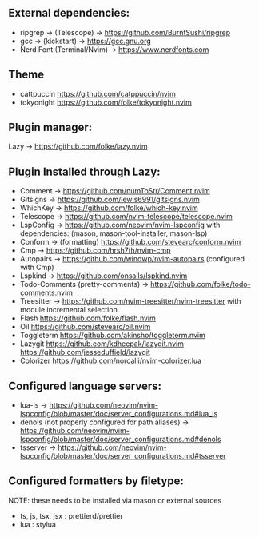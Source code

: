 ## External dependencies:
- ripgrep -> (Telescope) -> https://github.com/BurntSushi/ripgrep
- gcc -> (kickstart) -> https://gcc.gnu.org
- Nerd Font (Terminal/Nvim) -> https://www.nerdfonts.com

## Theme
- cattpuccin https://github.com/catppuccin/nvim
- tokyonight https://github.com/folke/tokyonight.nvim

## Plugin manager:
Lazy -> https://github.com/folke/lazy.nvim

## Plugin Installed through Lazy:
- Comment -> https://github.com/numToStr/Comment.nvim
- Gitsigns -> https://github.com/lewis6991/gitsigns.nvim
- WhichKey -> https://github.com/folke/which-key.nvim
- Telescope -> https://github.com/nvim-telescope/telescope.nvim
- LspConfig -> https://github.com/neovim/nvim-lspconfig
    with dependencies: (mason, mason-tool-installer, mason-lsp)
- Conform -> (formatting) https://github.com/stevearc/conform.nvim
- Cmp -> https://github.com/hrsh7th/nvim-cmp
- Autopairs -> https://github.com/windwp/nvim-autopairs (configured with Cmp)
- Lspkind -> https://github.com/onsails/lspkind.nvim
- Todo-Comments (pretty-comments) -> https://github.com/folke/todo-comments.nvim
- Treesitter -> https://github.com/nvim-treesitter/nvim-treesitter
    with module incremental selection
- Flash https://github.com/folke/flash.nvim
- Oil https://github.com/stevearc/oil.nvim
- Toggleterm https://github.com/akinsho/toggleterm.nvim
- Lazygit https://github.com/kdheepak/lazygit.nvim https://github.com/jesseduffield/lazygit
- Colorizer https://github.com/norcalli/nvim-colorizer.lua

## Configured language servers:
- lua-ls -> https://github.com/neovim/nvim-lspconfig/blob/master/doc/server_configurations.md#lua_ls
- denols (not properly configured for path aliases) -> https://github.com/neovim/nvim-lspconfig/blob/master/doc/server_configurations.md#denols
- tsserver -> https://github.com/neovim/nvim-lspconfig/blob/master/doc/server_configurations.md#tsserver
## Configured formatters by filetype:
NOTE: these needs to be installed via mason or external sources
- ts, js, tsx, jsx : prettierd/prettier
- lua : stylua
